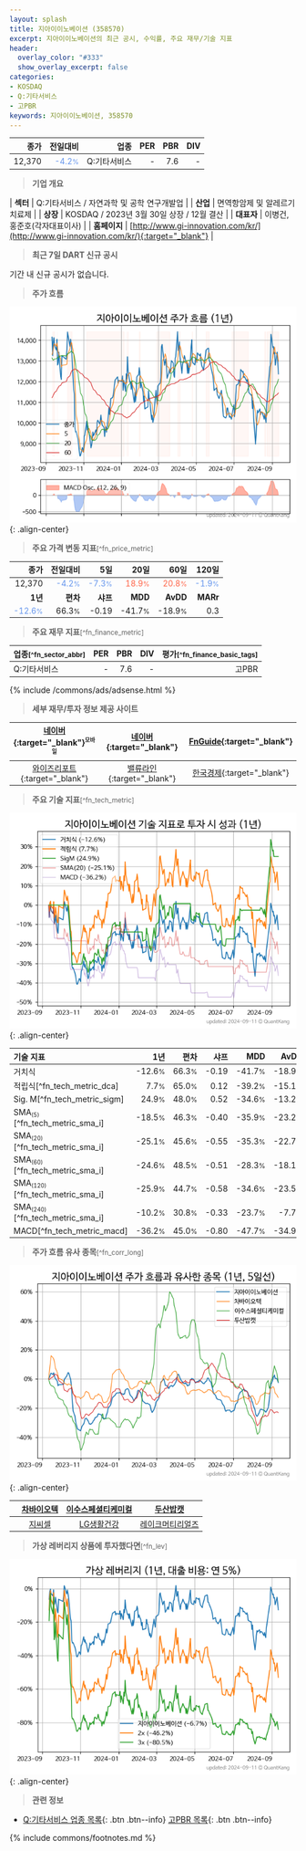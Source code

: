 ```yaml
---
layout: splash
title: 지아이이노베이션 (358570)
excerpt: 지아이이노베이션의 최근 공시, 수익률, 주요 재무/기술 지표
header:
  overlay_color: "#333"
  show_overlay_excerpt: false
categories:
- KOSDAQ
- Q:기타서비스
- 고PBR
keywords: 지아이이노베이션, 358570
---
```


| **종가** | **전일대비** | **업종** | **PER** | **PBR** | **DIV** |
| -------: | -----------: | -------: | ------: | ------: | ------: |
| 12,370 | <span style="color: cornflowerblue">-4.2<small>%</small></span> | Q:기타서비스 | - | 7.6 | - |

<!-- more -->


> **기업 개요**<a id="company"></a>

| <span style="white-space:nowrap;">**섹터**</span> | Q:기타서비스 / 자연과학 및 공학 연구개발업 |
| <span style="white-space:nowrap;">**산업**</span> | 면역항암제 및 알레르기 치료제 |
| <span style="white-space:nowrap;">**상장**</span> | KOSDAQ / 2023년 3월 30일 상장 / 12월 결산 |
| <span style="white-space:nowrap;">**대표자**</span> | 이병건, 홍준호(각자대표이사) |
| <span style="white-space:nowrap;">**홈페이지**</span> | [http://www.gi-innovation.com/kr/](http://www.gi-innovation.com/kr/){:target="_blank"} |


> **최근 7일 DART 신규 공시**<a id="dart"></a>

기간 내 신규 공시가 없습니다.


> **주가 흐름**<a id="price"></a>

![358570](/stock/images/358570.png){: .align-center}


> **주요 가격 변동 지표**<small>[^fn_price_metric]</small>

| **종가** | **전일대비** | **5일** | **20일** | **60일** | **120일** |
| -------: | -----------: | ------: | -------: | -------: | --------: |
| 12,370 | <span style="color: cornflowerblue">-4.2<small>%</small></span> | <span style="color: cornflowerblue">-7.3<small>%</small></span> | <span style="color: tomato">18.9<small>%</small></span> | <span style="color: tomato">20.8<small>%</small></span> | <span style="color: cornflowerblue">-1.9<small>%</small></span> |
| **1년** | **편차** | **샤프** | **MDD** | **AvDD** | **MARr** |
| <span style="color: cornflowerblue">-12.6<small>%</small></span> | 66.3<small>%</small> | -0.19 | -41.7<small>%</small> | -18.9<small>%</small> | 0.3 |


> **주요 재무 지표**<small>[^fn_finance_metric]</small>

| **업종**<small>[^fn_sector_abbr]</small> | **PER** | **PBR** | **DIV** | **평가**<small>[^fn_finance_basic_tags]</small> |
| :--------------------------------------- | ------: | ------: | ------: | ----------------------------------------------: |
| Q:기타서비스 | - | 7.6 | - | 고PBR |



{% include /commons/ads/adsense.html %}

> **세부 재무/투자 정보 제공 사이트**

| [네이버](https://m.stock.naver.com/domestic/stock/358570/finance/summary){:target="_blank"}<sup><small>모바일</small></sup> | [네이버](https://finance.naver.com/item/coinfo.naver?code=358570){:target="_blank"} | [FnGuide](https://comp.fnguide.com/SVO2/ASP/SVD_Invest.asp?gicode=A358570&MenuYn=Y){:target="_blank"} |
| :---: | :---: | :---: |
| [와이즈리포트](https://comp.wisereport.co.kr/company/c1040001.aspx?cmp_cd=358570){:target="_blank"} | [밸류라인](https://www.valueline.co.kr/finance/summary/358570){:target="_blank"} | [한국경제](https://markets.hankyung.com/stock/358570/financial-summary){:target="_blank"} |


> **주요 기술 지표**<small>[^fn_tech_metric]</small>


![358570](/stock/images/358570_tech.png){: .align-center}

| **기술 지표** | **1년** | **편차** | **샤프** | **MDD** | **AvDD** |
| :------------ | ------: | -----------: | -------: | ------: | -------: |
| 거치식 | -12.6<small>%</small> | 66.3<small>%</small> | -0.19 | -41.7<small>%</small> | -18.9<small>%</small> |
| 적립식[^fn_tech_metric_dca] | 7.7<small>%</small> | 65.0<small>%</small> | 0.12 | -39.2<small>%</small> | -15.1<small>%</small> |
| Sig. M[^fn_tech_metric_sigm] | 24.9<small>%</small> | 48.0<small>%</small> | 0.52 | -34.6<small>%</small> | -13.2<small>%</small> |
| SMA<small><sub>(5)</sub></small>[^fn_tech_metric_sma_i] | -18.5<small>%</small> | 46.3<small>%</small> | -0.40 | -35.9<small>%</small> | -23.2<small>%</small> |
| SMA<small><sub>(20)</sub></small>[^fn_tech_metric_sma_i] | -25.1<small>%</small> | 45.6<small>%</small> | -0.55 | -35.3<small>%</small> | -22.7<small>%</small> |
| SMA<small><sub>(60)</sub></small>[^fn_tech_metric_sma_i] | -24.6<small>%</small> | 48.5<small>%</small> | -0.51 | -28.3<small>%</small> | -18.1<small>%</small> |
| SMA<small><sub>(120)</sub></small>[^fn_tech_metric_sma_i] | -25.9<small>%</small> | 44.7<small>%</small> | -0.58 | -34.6<small>%</small> | -23.5<small>%</small> |
| SMA<small><sub>(240)</sub></small>[^fn_tech_metric_sma_i] | -10.2<small>%</small> | 30.8<small>%</small> | -0.33 | -23.7<small>%</small> | -7.7<small>%</small> |
| MACD[^fn_tech_metric_macd] | -36.2<small>%</small> | 45.0<small>%</small> | -0.80 | -47.7<small>%</small> | -34.9<small>%</small> |


> **주가 흐름 유사 종목**<a id="corr"></a><small>[^fn_corr_long]</small>

![358570](/stock/images/358570_corr.png){: .align-center}

|       | [차바이오텍](/085660/) | [이수스페셜티케미컬](/457190/) | [두산밥캣](/241560/) |
| :---: | :------------------------------------: | :------------------------------------: | :------------------------------------: |
|       | [지씨셀](/144510/) | [LG생활건강](/051900/) | [레이크머티리얼즈](/281740/) |


> **가상 레버리지 상품에 투자했다면**<a id="2x"></a><small>[^fn_lev]</small>

![358570](/stock/images/358570_2x.png){: .align-center}


> **관련 정보**

- [Q:기타서비스 업종 목록](/stats/sector/kosdaq_업종_기타서비스_종목/){: .btn .btn--info} [고PBR 목록](/fn/fn_high_pbr/){: .btn .btn--info}

{% include commons/footnotes.md %}